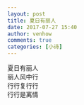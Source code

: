 ```yaml
---
layout: post
title: 夏日有丽人
date: 2017-07-27 15:40
author: venhow
comments: true
categories: [小诗]
---
```

夏日有丽人  
丽人风中行  
行行复行行  
行行是离情  
